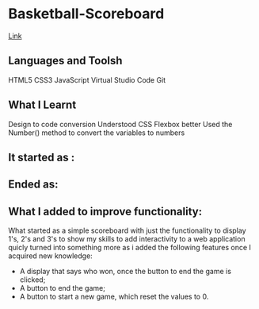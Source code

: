 # Basketball-Scoreboard
[Link](https://egomessss.github.io/Basketball-Scoreboard/)

<h2>Languages and Toolsh</h2>

HTML5
CSS3
JavaScript
Virtual Studio Code
Git

<h2>What I Learnt</h2>

Design to code conversion
Understood CSS Flexbox better
Used the Number() method to convert the variables to numbers

<h2>It started as :</h2>


<h2>Ended as:</h2>

<h2>What I added to improve functionality:</h2>

What started as a simple scoreboard with just the functionality to display 1's, 2's and 3's to show my skills to add interactivity to a web application quicly turned into something more as i added the following features once I acquired new knowledge:

- A display that says who won, once the button to end the game is clicked;
- A button to end the game;
- A button to start a new game, which reset the values to 0.


